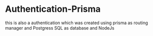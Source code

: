 # Authentication-Prisma
this is also a authentication which was created using prisma as routing manager and Postgress SQL as database and NodeJs

